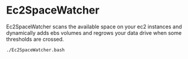 # Ec2SpaceWatcher

Ec2SpaceWatcher scans the available space on your ec2 instances and dynamically adds ebs volumes and regrows your data drive when some thresholds are crossed. 

```
./Ec2SpaceWatcher.bash
```

